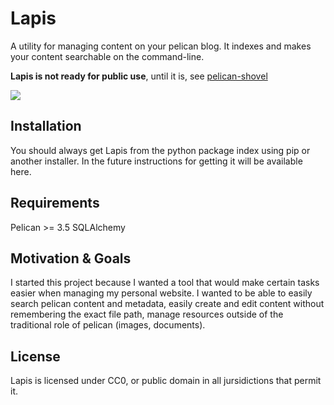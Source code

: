 # Lapis

A utility for managing content on your pelican blog. It indexes and makes your content searchable on the command-line.

**Lapis is not ready for public use**, until it is, see [pelican-shovel](https://github.com/dandesousa/pelican-shovel)

![](https://travis-ci.org/dandesousa/Lapis.svg?branch=master)

## Installation

You should always get Lapis from the python package index using pip or another installer. In the future instructions for getting it will be available here.

## Requirements

Pelican >= 3.5
SQLAlchemy

## Motivation & Goals

I started this project because I wanted a tool that would make certain tasks easier when managing my personal website. I wanted to be able to easily search pelican content and metadata, easily create and edit content without remembering the exact file path, manage resources outside of the traditional role of pelican (images, documents).

## License

Lapis is licensed under CC0, or public domain in all jursidictions that permit it.

